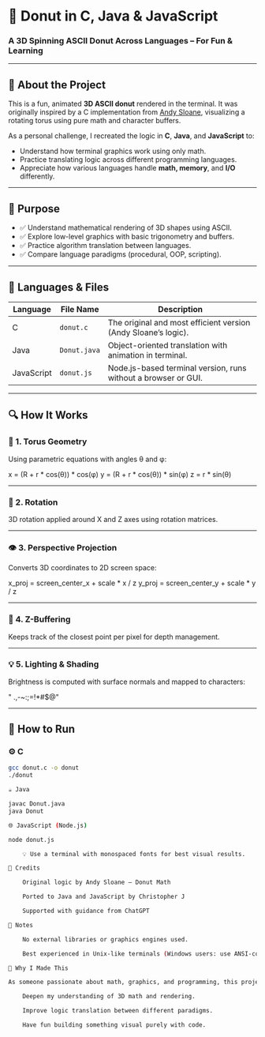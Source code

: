 # 🍩 Donut in C, Java & JavaScript

### A 3D Spinning ASCII Donut Across Languages – For Fun & Learning

---

## 📖 About the Project

This is a fun, animated **3D ASCII donut** rendered in the terminal. It was originally inspired by a C implementation from [Andy Sloane](https://www.a1k0n.net/2011/07/20/donut-math.html), visualizing a rotating torus using pure math and character buffers.

As a personal challenge, I recreated the logic in **C**, **Java**, and **JavaScript** to:

- Understand how terminal graphics work using only math.
- Practice translating logic across different programming languages.
- Appreciate how various languages handle **math, memory**, and **I/O** differently.

---

## 🎯 Purpose

- ✅ Understand mathematical rendering of 3D shapes using ASCII.
- ✅ Explore low-level graphics with basic trigonometry and buffers.
- ✅ Practice algorithm translation between languages.
- ✅ Compare language paradigms (procedural, OOP, scripting).

---

## 🔧 Languages & Files

| Language   | File Name     | Description                                                        |
|------------|---------------|--------------------------------------------------------------------|
| C          | `donut.c`     | The original and most efficient version (Andy Sloane’s logic).     |
| Java       | `Donut.java`  | Object-oriented translation with animation in terminal.            |
| JavaScript | `donut.js`    | Node.js-based terminal version, runs without a browser or GUI.     |

---

## 🔍 How It Works

### 🧮 1. Torus Geometry

Using parametric equations with angles θ and φ:

x = (R + r * cos(θ)) * cos(φ)
y = (R + r * cos(θ)) * sin(φ)
z = r * sin(θ)


---

### 🎥 2. Rotation

3D rotation applied around X and Z axes using rotation matrices.

---

### 👁 3. Perspective Projection

Converts 3D coordinates to 2D screen space:

x_proj = screen_center_x + scale * x / z
y_proj = screen_center_y + scale * y / z


---

### 🧱 4. Z-Buffering

Keeps track of the closest point per pixel for depth management.

---

### 💡 5. Lighting & Shading

Brightness is computed with surface normals and mapped to characters:

" .,-~:;=!*#$@"


---

## 🚀 How to Run

### ⚙️ C

```bash
gcc donut.c -o donut
./donut

☕ Java

javac Donut.java
java Donut

🌐 JavaScript (Node.js)

node donut.js

    💡 Use a terminal with monospaced fonts for best visual results.

🙏 Credits

    Original logic by Andy Sloane – Donut Math

    Ported to Java and JavaScript by Christopher J

    Supported with guidance from ChatGPT

📌 Notes

    No external libraries or graphics engines used.

    Best experienced in Unix-like terminals (Windows users: use ANSI-compatible emulators).

🙌 Why I Made This

As someone passionate about math, graphics, and programming, this project helped me:

    Deepen my understanding of 3D math and rendering.

    Improve logic translation between different paradigms.

    Have fun building something visual purely with code.
